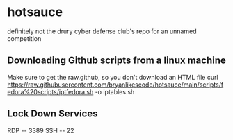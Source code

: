 # hotsauce
definitely not the drury cyber defense club's repo for an unnamed competition

## Downloading Github scripts from a linux machine
Make sure to get the raw.github, so you don't download an HTML file
curl https://raw.githubusercontent.com/bryanlikescode/hotsauce/main/scripts/fedora%20scripts/iptfedora.sh -o iptables.sh

## Lock Down Services
RDP -- 3389 
SSH -- 22
